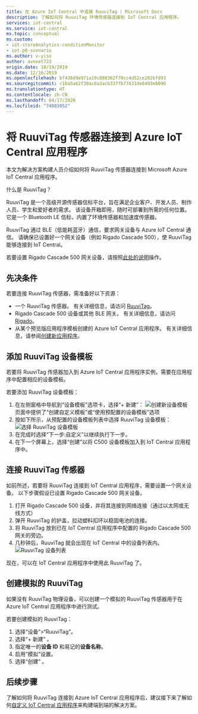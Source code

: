 ```yaml
---
title: 在 Azure IoT Central 中连接 RuuviTag | Microsoft Docs
description: 了解如何将 RuuviTag 环境传感器连接到 IoT Central 应用程序。
services: iot-central
ms.service: iot-central
ms.topic: conceptual
ms.custom:
- iot-storeAnalytics-conditionMonitor
- iot-p0-scenario
ms.author: v-yiso
author: avneet723
origin.date: 10/19/2019
ms.date: 12/16/2019
ms.openlocfilehash: bf438d9e971a19c086362f70cc4d52ce202bfd93
ms.sourcegitcommit: c1ba5a62f30ac0a3acb337fb77431de6493e6096
ms.translationtype: HT
ms.contentlocale: zh-CN
ms.lasthandoff: 04/17/2020
ms.locfileid: "74883052"
---
```

# <a name="connect-a-ruuvitag-sensor-to-your-azure-iot-central-application"></a>将 RuuviTag 传感器连接到 Azure IoT Central 应用程序

本文为解决方案构建人员介绍如何将 RuuviTag 传感器连接到 Microsoft Azure IoT Central 应用程序。

什么是 RuuviTag？

RuuviTag 是一个高级开源传感器信标平台，旨在满足企业客户、开发人员、制作人员、学生和爱好者的需求。 该设备开箱即用，随时可部署到所需的任何位置。 它是一个 Bluetooth LE 信标，内置了环境传感器和加速度传感器。

RuuviTag 通过 BLE（低能耗蓝牙）通信，要求网关设备与 Azure IoT Central 通信。 请确保已设置好一个网关设备（例如 Rigado Cascade 500），使 RuuviTag 能够连接到 IoT Central。

若要设置 Rigado Cascade 500 网关设备，请按照[此处的说明](./howto-connect-rigado-cascade-500.md)操作。

## <a name="prerequisites"></a>先决条件

若要连接 RuuviTag 传感器，需准备好以下资源：

* 一个 RuuviTag 传感器。 有关详细信息，请访问 [RuuviTag](https://ruuvi.com/)。
* Rigado Cascade 500 设备或其他 BLE 网关。 有关详细信息，请访问 [Rigado](https://www.rigado.com/)。
* 从某个预览版应用程序模板创建的 Azure IoT Central 应用程序。 有关详细信息，请参阅[创建新应用程序](./quick-deploy-iot-central.md)。

## <a name="add-a-ruuvitag-device-template"></a>添加 RuuviTag 设备模板

若要将 RuuviTag 传感器加入到 Azure IoT Central 应用程序实例，需要在应用程序中配置相应的设备模板。

若要添加 RuuviTag 设备模板：

1. 在左侧窗格中导航到“设备模板”选项卡，选择“+ 新建”：  ![创建新设备模板](./media/howto-connect-ruuvi/devicetemplate-new.png) 页面中提供了“创建自定义模板”或“使用预配置的设备模板”选项
1. 按如下所示，从预配置的设备模板列表中选择 RuuviTag 设备模板：![选择 RuuviTag 设备模板](./media/howto-connect-ruuvi/devicetemplate-preconfigured.png)
1. 在完成时选择“下一步:自定义”以继续执行下一步。
1. 在下一个屏幕上，选择“创建”以将 C500 设备模板加入到 IoT Central 应用程序中。

## <a name="connect-a-ruuvitag-sensor"></a>连接 RuuviTag 传感器

如前所述，若要将 RuuviTag 连接到 IoT Central 应用程序，需要设置一个网关设备。 以下步骤假设已设置 Rigado Cascade 500 网关设备。  

1. 打开 Rigado Cascade 500 设备，并将其连接到网络连接（通过以太网或无线方式）
1. 弹开 RuuviTag 的护盖，拉动塑料扣环以稳固电池的连接。
1. 将 RuuviTag 放到已在 IoT Central 应用程序中配置的 Rigado Cascade 500 网关的旁边。
1. 几秒钟后，RuuviTag 就会出现在 IoT Central 中的设备列表内。  
    ![RuuviTag 设备列表](./media/howto-connect-ruuvi/ruuvi-devicelist.png)

现在，可以在 IoT Central 应用程序中使用此 RuuviTag 了。  

## <a name="create-a-simulated-ruuvitag"></a>创建模拟的 RuuviTag

如果没有 RuuviTag 物理设备，可以创建一个模拟的 RuuviTag 传感器用于在 Azure IoT Central 应用程序中进行测试。

若要创建模拟的 RuuviTag：

1. 选择“设备”>“RuuviTag”。 
1. 选择“+ 新建”  。
1. 指定唯一的**设备 ID** 和易记的**设备名称**。  
1. 启用“模拟”设置。 
1. 选择“创建”  。  

## <a name="next-steps"></a>后续步骤

了解如何将 RuuviTag 连接到 Azure IoT Central 应用程序后，建议接下来了解如何[自定义 IoT Central 应用程序](../retail/tutorial-in-store-analytics-customize-dashboard-pnp.md)来构建端到端的解决方案。
